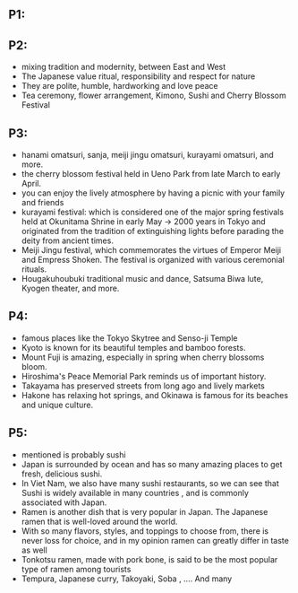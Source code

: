 ## P1:
## P2:
- mixing tradition and modernity, between East and West
- The Japanese value ritual, responsibility and respect for nature
- They are polite, humble, hardworking and love peace
- Tea ceremony, flower arrangement, Kimono, Sushi and Cherry Blossom Festival
## P3:
- hanami omatsuri, sanja, meiji jingu omatsuri, kurayami omatsuri, and more. 
- the cherry blossom festival held in Ueno Park from late March to early April.
- you can enjoy the lively atmosphere by having a picnic with your family and friends
- kurayami festival: which is considered one of the major spring festivals held at Okunitama Shrine in early May ->  2000 years in Tokyo and originated from the tradition of extinguishing lights before parading the deity from ancient times.
- Meiji Jingu festival, which commemorates the virtues of Emperor Meiji and Empress Shoken. The festival is organized with various ceremonial rituals.
- Hougakuhoubuki traditional music and dance, Satsuma Biwa lute, Kyogen theater, and more.
## P4:
- famous places like the Tokyo Skytree and Senso-ji Temple
- Kyoto is known for its beautiful temples and bamboo forests.
- Mount Fuji is amazing, especially in spring when cherry blossoms bloom. 
- Hiroshima's Peace Memorial Park reminds us of important history.
- Takayama has preserved streets from long ago and lively markets
- Hakone has relaxing hot springs, and Okinawa is famous for its beaches and unique culture.
## P5:
- mentioned is probably sushi
- Japan is surrounded by ocean and has so many amazing places to get fresh, delicious sushi.
- In Viet Nam, we also have many sushi restaurants, so we can see that Sushi is widely available in many countries , and is commonly associated with Japan. 
- Ramen is another dish that is very popular in Japan. The Japanese ramen that is well-loved around the world.
- With so many flavors, styles, and toppings to choose from, there is never loss for choice, and in my opinion ramen can greatly differ in taste as well
- Tonkotsu ramen, made with pork bone, is said to be the most popular type of ramen among tourists
- Tempura, Japanese curry, Takoyaki, Soba , …. And many 